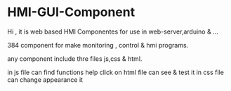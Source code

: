 # HMI-GUI-Component
Hi , it is web based HMI Componentes for use in web-server,arduino &amp; ...

384 component for make monitoring , control & hmi programs.

any component include thre files js,css & html.

in js file can find functions help
click on html file can see & test it
in css file can change appearance it
